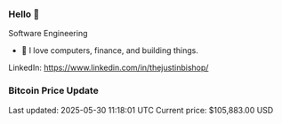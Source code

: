 ### Hello 🤙  

Software Engineering

- 🔭 I love computers, finance, and building things.
  
LinkedIn: https://www.linkedin.com/in/thejustinbishop/  












































































































































































































































































































































































































































































































































### Bitcoin Price Update
Last updated: 2025-05-30 11:18:01 UTC
Current price: $105,883.00 USD

